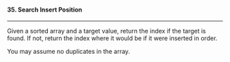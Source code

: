 #### 35. Search Insert Position
***

Given a sorted array and a target value, return the index if the target is found. If not, return the index where it would be if it were inserted in order.

You may assume no duplicates in the array.